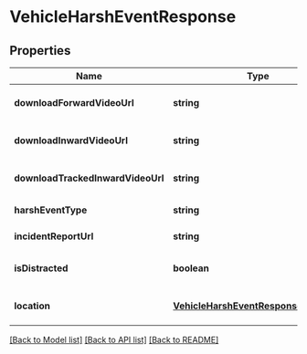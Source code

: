 # VehicleHarshEventResponse

## Properties
Name | Type | Description | Notes
------------ | ------------- | ------------- | -------------
**downloadForwardVideoUrl** | **string** |  | [optional] [default to null]
**downloadInwardVideoUrl** | **string** |  | [optional] [default to null]
**downloadTrackedInwardVideoUrl** | **string** |  | [optional] [default to null]
**harshEventType** | **string** |  | [default to null]
**incidentReportUrl** | **string** |  | [default to null]
**isDistracted** | **boolean** |  | [optional] [default to null]
**location** | [**VehicleHarshEventResponse_location**](VehicleHarshEventResponse_location.md) |  | [optional] [default to null]

[[Back to Model list]](../README.md#documentation-for-models) [[Back to API list]](../README.md#documentation-for-api-endpoints) [[Back to README]](../README.md)


